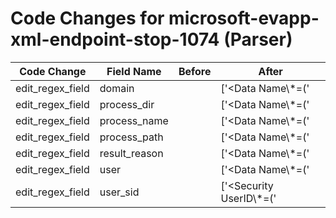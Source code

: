 # Code Changes for microsoft-evapp-xml-endpoint-stop-1074 (Parser)

| Code Change | Field Name | Before | After |
|-------------|------------|--------|-------|
| edit_regex_field | domain |  | ['<Data Name\\*=(\'|")param7(\'|")>(({domain}[^\\<]+?)\\)?({user}[\w\.\-\!\#\^\~]{1,40}\$?)</Data>'] |
| edit_regex_field | process_dir |  | ['<Data Name\\*=(\'|")param1(\'|")>({process_path}(({process_dir}[^\.]+)?\\)?({process_name}[^<\s]+)?)'] |
| edit_regex_field | process_name |  | ['<Data Name\\*=(\'|")param1(\'|")>({process_path}(({process_dir}[^\.]+)?\\)?({process_name}[^<\s]+)?)'] |
| edit_regex_field | process_path |  | ['<Data Name\\*=(\'|")param1(\'|")>({process_path}(({process_dir}[^\.]+)?\\)?({process_name}[^<\s]+)?)'] |
| edit_regex_field | result_reason |  | ['<Data Name\\*=(\'|")param3(\'|")>({result_reason}[^<]+)</Data>'] |
| edit_regex_field | user |  | ['<Data Name\\*=(\'|")param7(\'|")>(({domain}[^\\<]+?)\\)?({user}[\w\.\-\!\#\^\~]{1,40}\$?)</Data>'] |
| edit_regex_field | user_sid |  | ['<Security UserID\\*=(\'|")({user_sid}[^<\'"]+)(\'|")/>'] |